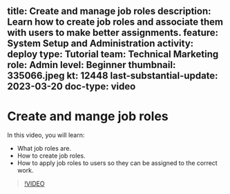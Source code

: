 title: Create and manage job roles
description: Learn how to create job roles and associate them with users to make better assignments.
feature: System Setup and Administration
activity: deploy
type: Tutorial
team: Technical Marketing
role: Admin
level: Beginner
thumbnail: 335066.jpeg
kt: 12448
last-substantial-update: 2023-03-20
doc-type: video
---
# Create and mange job roles

In this video, you will learn:

* What job roles are.
* How to create job roles.
* How to apply job roles to users so they can be assigned to the correct work.

>[!VIDEO](https://video.tv.adobe.com/v/3416966/?quality=12)
